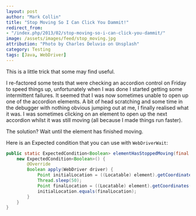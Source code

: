 ```yaml
---
layout: post
author: "Mark Collin"
title: "Stop Moving So I Can Click You Dammit!"
redirect_from:
- "/index.php/2013/02/stop-moving-so-i-can-click-you-dammit/"
image: /assets/images/feed/stop_moving.jpg
attribution: "Photo by Charles Deluvio on Unsplash"
category: Testing
tags: [Java, WebDriver]
---
```

This is a little trick that some may find useful.

I re-factored some tests that were checking an accordion control on Friday to speed things up, unfortunately when I was done I started getting some intermittent failures.  It seemed that I was now sometimes unable to open up one of the accordion elements. A bit of head scratching and some time in the debugger with nothing obvious jumping out at me, I finally realised what it was. I was sometimes clicking on an element to open up the next accordion whilst it was still moving (all because I made things run faster). 

The solution?  Wait until the element has finished moving.

Here is an Expected condition that you can use with `WebDriverWait`:

```java
public static ExpectedCondition<Boolean> elementHasStoppedMoving(final WebElement element) {
    new ExpectedCondition<Boolean>() {
        @Override
        Boolean apply(WebDriver driver) {
            Point initialLocation = ((Locatable) element).getCoordinates().inViewPort();
            Thread.sleep(50);
            Point finalLocation = ((Locatable) element).getCoordinates().inViewPort();
            initialLocation.equals(finalLocation);
        }
    }
}
```
